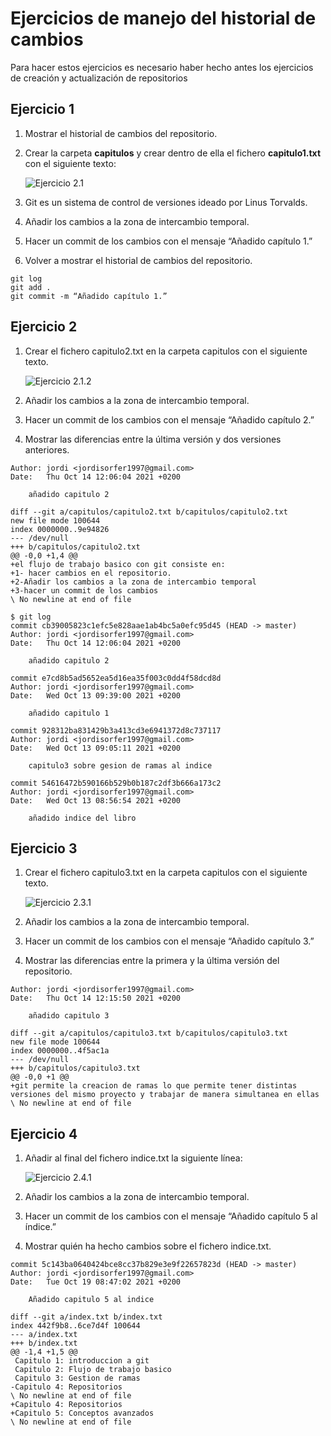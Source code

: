 # Ejercicios de manejo del historial de cambios

Para hacer estos ejercicios es necesario haber hecho antes los ejercicios de creación y actualización de repositorios

## Ejercicio 1

1. Mostrar el historial de cambios del repositorio.
2. Crear la carpeta **capitulos** y crear dentro de ella el fichero **capitulo1.txt** con el siguiente texto:

    ![Ejercicio 2.1](imagenes/ejercicio21.png)


3. Git es un sistema de control de versiones ideado por Linus Torvalds.
4. Añadir los cambios a la zona de intercambio temporal.
5. Hacer un commit de los cambios con el mensaje “Añadido capítulo 1.”
6. Volver a mostrar el historial de cambios del repositorio.

~~~
git log
git add .
git commit -m “Añadido capítulo 1.”
~~~

## Ejercicio 2

1. Crear el fichero capitulo2.txt en la carpeta capitulos con el siguiente texto.
   
    ![Ejercicio 2.1.2](imagenes/ejercicio212.png)

1. Añadir los cambios a la zona de intercambio temporal.
2. Hacer un commit de los cambios con el mensaje “Añadido capítulo 2.”
3. Mostrar las diferencias entre la última versión y dos versiones anteriores.

~~~
Author: jordi <jordisorfer1997@gmail.com>
Date:   Thu Oct 14 12:06:04 2021 +0200

    añadido capitulo 2

diff --git a/capitulos/capitulo2.txt b/capitulos/capitulo2.txt
new file mode 100644
index 0000000..9e94826
--- /dev/null
+++ b/capitulos/capitulo2.txt
@@ -0,0 +1,4 @@
+el flujo de trabajo basico con git consiste en:
+1- hacer cambios en el repositorio.
+2-Añadir los cambios a la zona de intercambio temporal
+3-hacer un commit de los cambios
\ No newline at end of file

$ git log
commit cb39005823c1efc5e828aae1ab4bc5a0efc95d45 (HEAD -> master)
Author: jordi <jordisorfer1997@gmail.com>
Date:   Thu Oct 14 12:06:04 2021 +0200

    añadido capitulo 2

commit e7cd8b5ad5652ea5d16ea35f003c0dd4f58dcd8d
Author: jordi <jordisorfer1997@gmail.com>
Date:   Wed Oct 13 09:39:00 2021 +0200

    añadido capitulo 1

commit 928312ba831429b3a413cd3e6941372d8c737117
Author: jordi <jordisorfer1997@gmail.com>
Date:   Wed Oct 13 09:05:11 2021 +0200

    capitulo3 sobre gesion de ramas al indice

commit 54616472b590166b529b0b187c2df3b666a173c2
Author: jordi <jordisorfer1997@gmail.com>
Date:   Wed Oct 13 08:56:54 2021 +0200

    añadido indice del libro
~~~

## Ejercicio 3

1. Crear el fichero capitulo3.txt en la carpeta capitulos con el siguiente texto.

    ![Ejercicio 2.3.1](imagenes/ejercicio231.png)   

2. Añadir los cambios a la zona de intercambio temporal.
3. Hacer un commit de los cambios con el mensaje “Añadido capítulo 3.”
4. Mostrar las diferencias entre la primera y la última versión del repositorio.

~~~
Author: jordi <jordisorfer1997@gmail.com>
Date:   Thu Oct 14 12:15:50 2021 +0200

    añadido capitulo 3

diff --git a/capitulos/capitulo3.txt b/capitulos/capitulo3.txt
new file mode 100644
index 0000000..4f5ac1a
--- /dev/null
+++ b/capitulos/capitulo3.txt
@@ -0,0 +1 @@
+git permite la creacion de ramas lo que permite tener distintas versiones del mismo proyecto y trabajar de manera simultanea en ellas
\ No newline at end of file
~~~

## Ejercicio 4

1. Añadir al final del fichero indice.txt la siguiente línea:

    ![Ejercicio 2.4.1](imagenes/ejercicio241.png)

2. Añadir los cambios a la zona de intercambio temporal.
3. Hacer un commit de los cambios con el mensaje “Añadido capítulo 5 al índice.”
4. Mostrar quién ha hecho cambios sobre el fichero indice.txt.

~~~
commit 5c143ba0640424bce8cc37b829e3e9f22657823d (HEAD -> master)
Author: jordi <jordisorfer1997@gmail.com>
Date:   Tue Oct 19 08:47:02 2021 +0200

    Añadido capitulo 5 al indice

diff --git a/index.txt b/index.txt
index 442f9b8..6ce7d4f 100644
--- a/index.txt
+++ b/index.txt
@@ -1,4 +1,5 @@
 Capitulo 1: introduccion a git
 Capitulo 2: Flujo de trabajo basico
 Capitulo 3: Gestion de ramas
-Capitulo 4: Repositorios
\ No newline at end of file
+Capitulo 4: Repositorios
+Capitulo 5: Conceptos avanzados
\ No newline at end of file
~~~